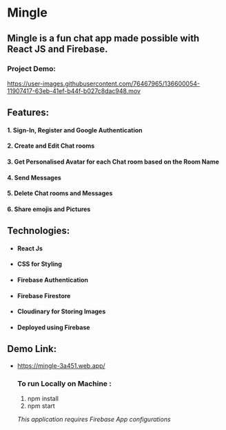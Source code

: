 # Mingle
## Mingle is a fun chat app made possible with React JS and Firebase.

### Project Demo:

https://user-images.githubusercontent.com/76467965/136600054-11907417-63eb-41ef-b44f-b027c8dac948.mov

## Features:

#### 1. Sign-In, Register and Google Authentication
#### 2. Create and Edit Chat rooms
#### 3. Get Personalised Avatar for each Chat room based on the Room Name
#### 4. Send Messages
#### 5. Delete Chat rooms and Messages
#### 6. Share emojis and Pictures


## Technologies:

* #### React Js
* #### CSS for Styling
* #### Firebase Authentication
* #### Firebase Firestore
* #### Cloudinary for Storing Images
* #### Deployed using Firebase

## Demo Link:

* https://mingle-3a451.web.app/

  
  ### To run Locally on Machine :
  
  1. npm install 
  2. npm start 
   
  *This application requires Firebase App configurations*
  

